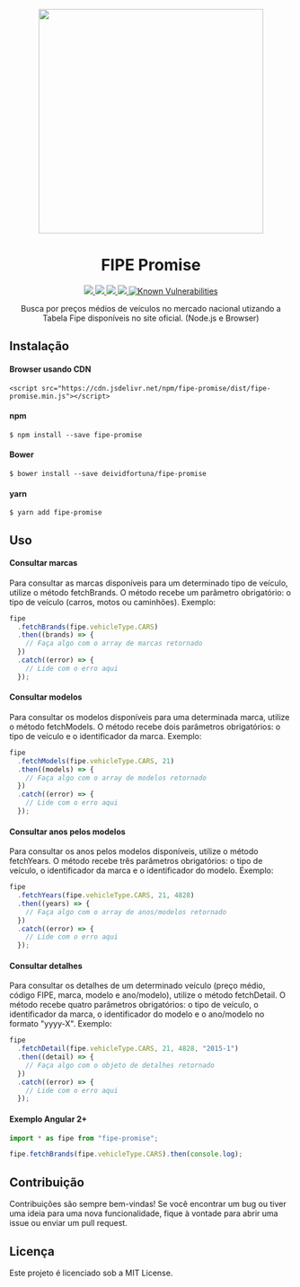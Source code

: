 <p align="center">
  <img src="https://raw.githubusercontent.com/deividfortuna/fipe-promise/feature/readme/content/icon.svg" width="400">
</p>

<h1 align="center">FIPE Promise</h1>

<p align="center">
  <a href="https://npm-stat.com/charts.html?package=fipe-promise">
    <img src="https://img.shields.io/npm/dm/fipe-promise.svg">
  </a>
  <a href="https://coveralls.io/github/deividfortuna/fipe-promise?branch=master">
    <img src="https://coveralls.io/repos/github/deividfortuna/fipe-promise/badge.svg?branch=master">
  </a>
  <a href="https://www.npmjs.com/package/fipe-promise">
    <img src="https://badge.fury.io/js/fipe-promise.svg">
  </a>
  <a href="http://standardjs.com/">
    <img src="https://img.shields.io/badge/code%20style-standard-brightgreen.svg">
  </a>
  <a href="https://snyk.io/test/github/deividfortuna/fipe-promise">
    <img src="https://snyk.io/test/github/deividfortuna/fipe-promise/badge.svg" alt="Known Vulnerabilities" data-canonical-src="https://snyk.io/test/github/deividfortuna/fipe-promise" style="max-width:100%;">
  </a>
</p>

<p align="center">
  Busca por preços médios de veículos no mercado nacional utizando a Tabela Fipe disponíveis no site oficial. (Node.js e Browser)
</p>

## Instalação

#### Browser usando CDN

```
<script src="https://cdn.jsdelivr.net/npm/fipe-promise/dist/fipe-promise.min.js"></script>
```

#### npm

```
$ npm install --save fipe-promise
```

#### Bower

```
$ bower install --save deividfortuna/fipe-promise
```

#### yarn

```
$ yarn add fipe-promise
```

## Uso

#### Consultar marcas

Para consultar as marcas disponíveis para um determinado tipo de veículo, utilize o método fetchBrands. O método recebe um parâmetro obrigatório: o tipo de veículo (carros, motos ou caminhões). Exemplo:

```js
fipe
  .fetchBrands(fipe.vehicleType.CARS)
  .then((brands) => {
    // Faça algo com o array de marcas retornado
  })
  .catch((error) => {
    // Lide com o erro aqui
  });
```

#### Consultar modelos

Para consultar os modelos disponíveis para uma determinada marca, utilize o método fetchModels. O método recebe dois parâmetros obrigatórios: o tipo de veículo e o identificador da marca. Exemplo:

```js
fipe
  .fetchModels(fipe.vehicleType.CARS, 21)
  .then((models) => {
    // Faça algo com o array de modelos retornado
  })
  .catch((error) => {
    // Lide com o erro aqui
  });
```

#### Consultar anos pelos modelos

Para consultar os anos pelos modelos disponíveis, utilize o método fetchYears. O método recebe três parâmetros obrigatórios: o tipo de veículo, o identificador da marca e o identificador do modelo. Exemplo:

```js
fipe
  .fetchYears(fipe.vehicleType.CARS, 21, 4828)
  .then((years) => {
    // Faça algo com o array de anos/modelos retornado
  })
  .catch((error) => {
    // Lide com o erro aqui
  });
```

#### Consultar detalhes

Para consultar os detalhes de um determinado veículo (preço médio, código FIPE, marca, modelo e ano/modelo), utilize o método fetchDetail. O método recebe quatro parâmetros obrigatórios: o tipo de veículo, o identificador da marca, o identificador do modelo e o ano/modelo no formato "yyyy-X". Exemplo:

```js
fipe
  .fetchDetail(fipe.vehicleType.CARS, 21, 4828, "2015-1")
  .then((detail) => {
    // Faça algo com o objeto de detalhes retornado
  })
  .catch((error) => {
    // Lide com o erro aqui
  });
```

#### Exemplo Angular 2+

```ts
import * as fipe from "fipe-promise";

fipe.fetchBrands(fipe.vehicleType.CARS).then(console.log);
```

## Contribuição

Contribuições são sempre bem-vindas! Se você encontrar um bug ou tiver uma ideia para uma nova funcionalidade, fique à vontade para abrir uma issue ou enviar um pull request.

## Licença

Este projeto é licenciado sob a MIT License.
